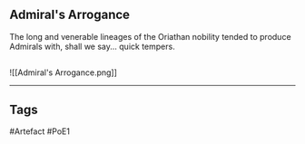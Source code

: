 ## Admiral's Arrogance
The long and venerable lineages of the Oriathan nobility tended
to produce Admirals with, shall we say... quick tempers.
##
![[Admiral's Arrogance.png]]

---
## Tags
#Artefact
#PoE1